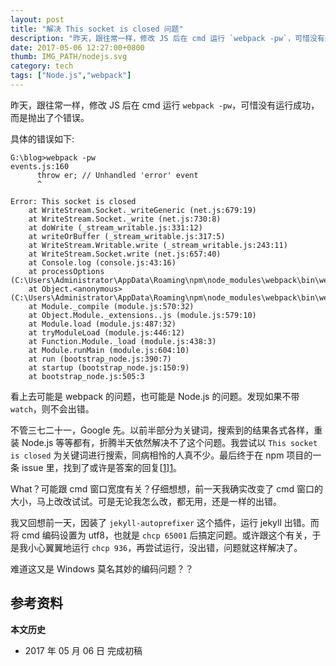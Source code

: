 ```yaml
---
layout: post
title: "解决 This socket is closed 问题"
description: "昨天，跟往常一样，修改 JS 后在 cmd 运行 `webpack -pw`，可惜没有运行成功，而是抛出了个错误。"
date: 2017-05-06 12:27:00+0800
thumb: IMG_PATH/nodejs.svg
category: tech
tags: ["Node.js","webpack"]
---
```


昨天，跟往常一样，修改 JS 后在 cmd 运行 `webpack -pw`，可惜没有运行成功，而是抛出了个错误。

具体的错误如下: 

```
G:\blog>webpack -pw
events.js:160
      throw er; // Unhandled 'error' event
      ^

Error: This socket is closed
    at WriteStream.Socket._writeGeneric (net.js:679:19)
    at WriteStream.Socket._write (net.js:730:8)
    at doWrite (_stream_writable.js:331:12)
    at writeOrBuffer (_stream_writable.js:317:5)
    at WriteStream.Writable.write (_stream_writable.js:243:11)
    at WriteStream.Socket.write (net.js:657:40)
    at Console.log (console.js:43:16)
    at processOptions (C:\Users\Administrator\AppData\Roaming\npm\node_modules\webpack\bin\webpack.js:357:11)
    at Object.<anonymous> (C:\Users\Administrator\AppData\Roaming\npm\node_modules\webpack\bin\webpack.js:363:1)
    at Module._compile (module.js:570:32)
    at Object.Module._extensions..js (module.js:579:10)
    at Module.load (module.js:487:32)
    at tryModuleLoad (module.js:446:12)
    at Function.Module._load (module.js:438:3)
    at Module.runMain (module.js:604:10)
    at run (bootstrap_node.js:390:7)
    at startup (bootstrap_node.js:150:9)
    at bootstrap_node.js:505:3
```

看上去可能是 webpack 的问题，也可能是 Node.js 的问题。发现如果不带 `watch`，则不会出错。

不管三七二十一，Google 先。以前半部分为关键词，搜索到的结果各式各样，重装 Node.js 等等都有，折腾半天依然解决不了这个问题。我尝试以 `This socket is closed` 为关键词进行搜索，同病相怜的人真不少。最后终于在 npm 项目的一条 issue 里，找到了或许是答案的回复[[1]][1]。

What？可能跟 cmd 窗口宽度有关？仔细想想，前一天我确实改变了 cmd 窗口的大小，马上改改试试。可是无论我怎么改，都无用，还是一样的出错。

我又回想前一天，因装了 `jekyll-autoprefixer` 这个插件，运行 jekyll 出错。而将 cmd 编码设置为 utf8，也就是 `chcp 65001` 后搞定问题。或许跟这个有关，于是我小心翼翼地运行 `chcp 936`，再尝试运行，没出错，问题就这样解决了。

难道这又是 Windows 莫名其妙的编码问题？？

## 参考资料

[1]: https://github.com/npm/npm/issues/12887#issuecomment-222525339 "&quot;Error: This socket is closed&quot; when running any npm command · Issue #12887 · npm/npm"

**本文历史**

* 2017 年 05 月 06 日 完成初稿
